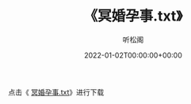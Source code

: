 ﻿---
title:  《冥婚孕事.txt》
date:   2022-01-02T00:00:00+00:00
author: 听松阁
layout: post
permalink: /冥婚孕事/
categories: 小说
tags: [小说]
---

点击《 [冥婚孕事.txt](http://img.660000.xyz/bookstukust/book/bntxt/10/冥婚孕事.txt)》进行下载